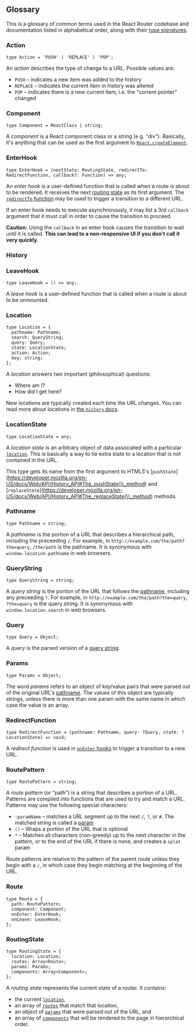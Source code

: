 ## Glossary

This is a glossary of common terms used in the React Router codebase and documentation listed in alphabetical order, along with their [type signatures](http://flowtype.org/docs/quick-reference.html).

### Action

    type Action = 'PUSH' | 'REPLACE' | 'POP';

An *action* describes the type of change to a URL. Possible values are:

  - `PUSH` – indicates a new item was added to the history
  - `REPLACE` – indicates the current item in history was altered
  - `POP` – indicates there is a new current item, i.e. the "current pointer" changed

### Component

    type Component = ReactClass | string;

A *component* is a React component class or a string (e.g. "div"). Basically, it's anything that can be used as the first argument to [`React.createElement`](https://facebook.github.io/react/docs/top-level-api.html#react.createelement).

### EnterHook

    type EnterHook = (nextState: RoutingState, redirectTo: RedirectFunction, callback?: Function) => any;

An *enter hook* is a user-defined function that is called when a route is about to be rendered. It receives the next [routing state](#routingstate) as its first argument. The [`redirectTo` function](#redirectfunction) may be used to trigger a transition to a different URL.

If an enter hook needs to execute asynchronously, it may list a 3rd `callback` argument that it must call in order to cause the transition to proceed.

**Caution:** Using the `callback` in an enter hook causes the transition to wait until it is called. **This can lead to a non-responsive UI if you don't call it very quickly**.

### History

### LeaveHook

    type LeaveHook = () => any;

A *leave hook* is a user-defined function that is called when a route is about to be unmounted.

### Location

    type Location = {
      pathname: Pathname;
      search: QueryString;
      query: Query;
      state: LocationState;
      action: Action;
      key: string;
    };

A *location* answers two important (philosophical) questions:

  - Where am I?
  - How did I get here?

New locations are typically created each time the URL changes. You can read more about locations in [the `history` docs](https://github.com/rackt/history/blob/master/docs/Location.md).

### LocationState

    type LocationState = any;

A *location state* is an arbitrary object of data associated with a particular [`location`](#location). This is basically a way to tie extra state to a location that is not contained in the URL.

This type gets its name from the first argument to HTML5's [`pushState`](https://developer.mozilla.org/en-US/docs/Web/API/History_API#The_pushState(\)_method) and [`replaceState`](https://developer.mozilla.org/en-US/docs/Web/API/History_API#The_replaceState(\)_method) methods.

### Pathname

    type Pathname = string;

A *pathname* is the portion of a URL that describes a hierarchical path, including the preceeding `/`. For example, in `http://example.com/the/path?the=query`, `/the/path` is the pathname. It is synonymous with `window.location.pathname` in web browsers.

### QueryString

    type QueryString = string;

A *query string* is the portion of the URL that follows the [pathname](#pathname), including any preceeding `?`. For example, in `http://example.com/the/path?the=query`, `?the=query` is the query string. It is synonymous with `window.location.search` in web browsers.

### Query

    type Query = Object;

A *query* is the parsed version of a [query string](#querystring).

### Params

    type Params = Object;

The word *params* refers to an object of key/value pairs that were parsed out of the original URL's [pathname](#pathname). The values of this object are typically strings, unless there is more than one param with the same name in which case the value is an array.

### RedirectFunction

    type RedirectFunction = (pathname: Pathname, query: ?Query, state: ?LocationState) => void;

A *redirect function* is used in [`onEnter` hooks](#enterhook) to trigger a transition to a new URL.

### RoutePattern

    type RoutePattern = string;

A *route pattern* (or "path") is a string that describes a portion of a URL. Patterns are compiled into functions that are used to try and match a URL. Patterns may use the following special characters:

  - `:paramName` – matches a URL segment up to the next `/`, `?`, or `#`. The matched string is called a [param](#params)
  - `()` – Wraps a portion of the URL that is optional
  - `*` – Matches all characters (non-greedy) up to the next character in the pattern, or to the end of the URL if there is none, and creates a `splat` param

Route patterns are relative to the pattern of the parent route unless they begin with a `/`, in which case they begin matching at the beginning of the URL.

### Route

    type Route = {
      path: RoutePattern;
      component: Component;
      onEnter: EnterHook;
      onLeave: LeaveHook;
    };

### RoutingState

    type RoutingState = {
      location: Location;
      routes: Array<Route>;
      params: Params;
      components: Array<Component>;
    };

A *routing state* represents the current state of a router. It contains:

  - the current [`location`](#location),
  - an array of [`routes`](#route) that match that location,
  - an object of [`params`](#params) that were parsed out of the URL, and
  - an array of [`components`](#component) that will be rendered to the page in hierarchical order.
